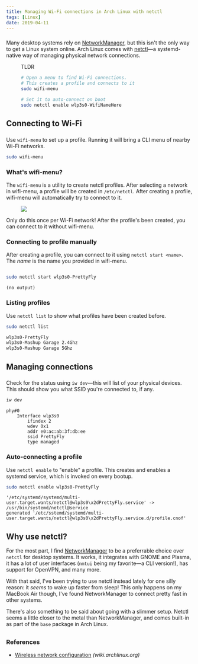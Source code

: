 ```yaml
---
title: Managing Wi-Fi connections in Arch Linux with netctl
tags: [Linux]
date: 2019-04-11
---
```


###

<!-- {.-literate-style} -->

Many desktop systems rely on [NetworkManager], but this isn't the only way to get a Linux system online. Arch Linux comes with [netctl]&mdash;a systemd-native way of managing physical network connections.

<figure>
<figcaption class='-title'>TLDR</figcaption>

```sh
# Open a menu to find Wi-Fi connections.
# This creates a profile and connects to it
sudo wifi-menu

# Set it to auto-connect on boot
sudo netctl enable wlp3s0-WifiNameHere
```

</figure>

## Connecting to Wi-Fi

###

<!-- {.-literate-style} -->

Use `wifi-menu` to set up a profile. Running it will bring a CLI menu of nearby Wi-Fi networks.

```sh
sudo wifi-menu
```

### What's wifi-menu?

<!-- {.-literate-style} -->

The `wifi-menu` is a utility to create netctl profiles. After selecting a network in wifi-menu, a profile will be created in `/etc/netctl`. After creating a profile, wifi-menu will automatically try to connect to it.

<figure>
<img src='https://i.stack.imgur.com/ySl7b.png' />
</figure>

Only do this once per Wi-Fi network! After the profile's been created, you can connect to it without wifi-menu.

### Connecting to profile manually

<!-- {.-literate-style} -->

After creating a profile, you can connect to it using `netctl start <name>`. The _name_ is the name you provided in wifi-menu.

```bash

sudo netctl start wlp3s0-PrettyFly
```

<!-- {.-command} -->

```
(no output)
```

### Listing profiles

<!-- {.-literate-style} -->

Use `netctl list` to show what profiles have been created before.

```bash
sudo netctl list
```

<!-- {.-command} -->

```sh
wlp3s0-PrettyFly
wlp3s0-Mashup Garage 2.4Ghz
wlp3s0-Mashup Garage 5Ghz
```

## Managing connections

###

<!-- {.-literate-style} -->

Check for the status using `iw dev`&mdash;this will list of your physical devices. This should show you what SSID you're connected to, if any.

```sh
iw dev
```

<!-- {.-command} -->

```nohighlight
phy#0
	Interface wlp3s0
		ifindex 2
		wdev 0x1
		addr e0:ac:ab:3f:db:ee
		ssid PrettyFly
		type managed
```

### Auto-connecting a profile

<!-- {.-literate-style} -->

Use `netctl enable` to "enable" a profile. This creates and enables a systemd service, which is invoked on every bootup.

```sh
sudo netctl enable wlp3s0-PrettyFly
```

<!-- {.-command} -->

```
'/etc/systemd/systemd/multi-user.target.wants/netctl@wlp3s0\x2dPrettyFly.service' -> /usr/bin/systemd/netctl@service
generated '/etc/sstemd/systemd/multi-user.target.wants/netctl@wlp3s0\x2dPrettyFly.service.d/profile.cnof'
```

## Why use netctl?

For the most part, I find [NetworkManager] to be a preferrable choice over `netctl` for desktop systems. It works, it integrates with GNOME and Plasma, it has a lot of user interfaces (`nmtui` being my favorite&mdash;a CLI version!), has support for OpenVPN, and many more.

With that said, I've been trying to use netctl instead lately for one silly reason: it _seems_ to wake up faster from sleep! This only happens on my MacBook Air though, I've found NetworkManager to connect pretty fast in other systems.

There's also something to be said about going with a slimmer setup. Netctl seems a little closer to the metal than NetworkManager, and comes built-in as part of the `base` package in Arch Linux.

##

### References

- [Wireless network configuration](https://wiki.archlinux.org/index.php/Wireless_network_configuration) _(wiki.archlinux.org)_

[netctl]: https://wiki.archlinux.org/index.php/netctl
[networkmanager]: https://wiki.archlinux.org/index.php/NetworkManager
